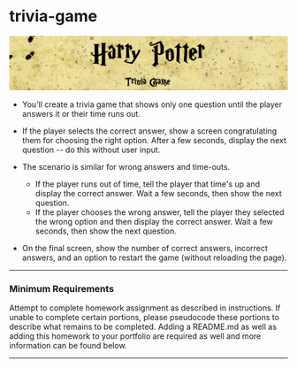 # trivia-game

![trivia-game](assets/images/hp-banner.png)

* You'll create a trivia game that shows only one question until the player answers it or their time runs out.

* If the player selects the correct answer, show a screen congratulating them for choosing the right option. After a few seconds, display the next question -- do this without user input.

* The scenario is similar for wrong answers and time-outs.

  * If the player runs out of time, tell the player that time's up and display the correct answer. Wait a few seconds, then show the next question.
  * If the player chooses the wrong answer, tell the player they selected the wrong option and then display the correct answer. Wait a few seconds, then show the next question.

* On the final screen, show the number of correct answers, incorrect answers, and an option to restart the game (without reloading the page).

- - -

### Minimum Requirements

Attempt to complete homework assignment as described in instructions. If unable to complete certain portions, please pseudocode these portions to describe what remains to be completed. Adding a README.md as well as adding this homework to your portfolio are required as well and more information can be found below.

- - -